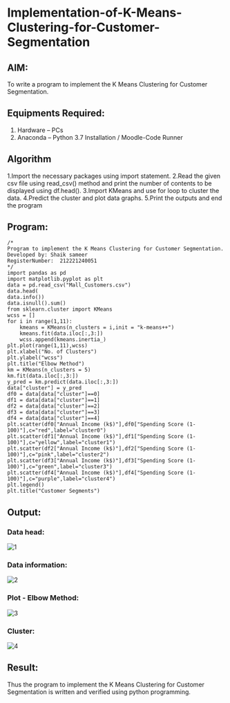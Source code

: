 # Implementation-of-K-Means-Clustering-for-Customer-Segmentation

## AIM:
To write a program to implement the K Means Clustering for Customer Segmentation.

## Equipments Required:
1. Hardware – PCs
2. Anaconda – Python 3.7 Installation / Moodle-Code Runner

## Algorithm
1.Import the necessary packages using import statement.
2.Read the given csv file using read_csv() method and print the number of contents to be displayed using df.head().
3.Import KMeans and use for loop to cluster the data.
4.Predict the cluster and plot data graphs.
5.Print the outputs and end the program

## Program:
```
/*
Program to implement the K Means Clustering for Customer Segmentation.
Developed by: Shaik sameer
RegisterNumber:  212221240051
*/
import pandas as pd
import matplotlib.pyplot as plt
data = pd.read_csv("Mall_Customers.csv")
data.head(
data.info())
data.isnull().sum()
from sklearn.cluster import KMeans
wcss = []
for i in range(1,11):
    kmeans = KMeans(n_clusters = i,init = "k-means++")
    kmeans.fit(data.iloc[:,3:])
    wcss.append(kmeans.inertia_)
plt.plot(range(1,11),wcss)
plt.xlabel("No. of Clusters")
plt.ylabel("wcss")
plt.title("Elbow Method")
km = KMeans(n_clusters = 5)
km.fit(data.iloc[:,3:])
y_pred = km.predict(data.iloc[:,3:])
data["cluster"] = y_pred
df0 = data[data["cluster"]==0]
df1 = data[data["cluster"]==1]
df2 = data[data["cluster"]==2]
df3 = data[data["cluster"]==3]
df4 = data[data["cluster"]==4]
plt.scatter(df0["Annual Income (k$)"],df0["Spending Score (1-100)"],c="red",label="cluster0")
plt.scatter(df1["Annual Income (k$)"],df1["Spending Score (1-100)"],c="yellow",label="cluster1")
plt.scatter(df2["Annual Income (k$)"],df2["Spending Score (1-100)"],c="pink",label="cluster2")
plt.scatter(df3["Annual Income (k$)"],df3["Spending Score (1-100)"],c="green",label="cluster3")
plt.scatter(df4["Annual Income (k$)"],df4["Spending Score (1-100)"],c="purple",label="cluster4")
plt.legend()
plt.title("Customer Segments")
```

## Output:
### Data head:
![1](https://user-images.githubusercontent.com/93427186/172999548-ff887c0f-437c-4635-9461-9dcfa8ee3d27.PNG)
### Data information:
![2](https://user-images.githubusercontent.com/93427186/172999765-18b162ca-7e55-4eb2-82fa-48f9527262e5.PNG)
### Plot - Elbow Method:
![3](https://user-images.githubusercontent.com/93427186/172999823-5802b7ec-cd6f-4985-9d2d-1a00a96b9142.PNG)
### Cluster:
![4](https://user-images.githubusercontent.com/93427186/172999917-340345f9-42b3-409c-b2a0-9dc436fa62ea.PNG)


## Result:
Thus the program to implement the K Means Clustering for Customer Segmentation is written and verified using python programming.
